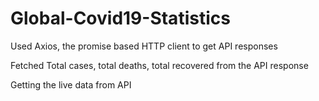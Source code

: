 # Global-Covid19-Statistics

Used Axios, the promise based HTTP client to get API responses

Fetched Total cases, total deaths, total recovered from the API response

Getting the live data from API
